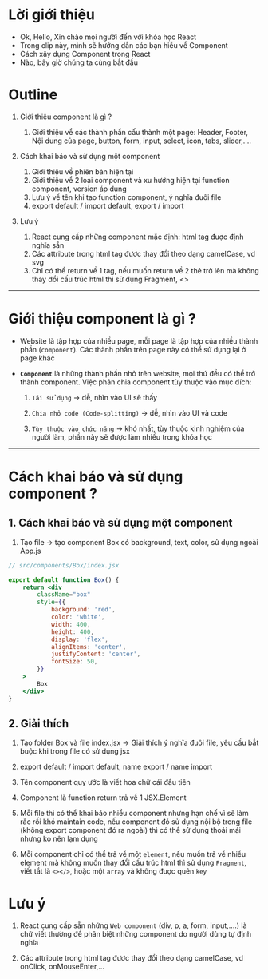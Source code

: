 # Lời giới thiệu
- Ok, Hello, Xin chào mọi người đến với khóa học React
- Trong clip này, mình sẽ hướng dẫn các bạn hiểu về Component 
- Cách xây dựng Component trong React
- Nào, bây giờ chúng ta cùng bắt đầu

# Outline

1. Giới thiệu component là gì ?

    1. Giới thiệu về các thành phần cấu thành một page: Header, Footer, Nội dung của page, button, form, input, select, icon, tabs, slider,….

2. Cách khai báo và sử dụng một component

    1. Giới thiệu về phiên bản hiện tại
    2. Giới thiệu về 2 loại component và xu hướng hiện tại function component, version áp dụng
    3. Lưu ý về tên khi tạo function component, ý nghĩa đuôi file
    4. export default / import default, export / import
3. Lưu ý
    1. React cung cấp những component mặc định: html tag được định nghĩa sẵn
    2. Các attribute trong html tag đươc thay đổi theo dạng camelCase, vd svg
    3. Chỉ có thể return về 1 tag, nếu muốn return về 2 thẻ trở lên mà không thay đổi cấu trúc html thì sử dụng Fragment, <>

------------------------------

# Giới thiệu component là gì ?

- Website là tập hợp của nhiều page, mỗi page là tập hợp của nhiều thành phần (`component`). Các thành phần trên page này có thể sử dụng lại ở page khác

- **`Component`** là những thành phần nhỏ trên website, mọi thứ đều có thể trở thành component. Việc phân chia component tùy thuộc vào mục đích:

    1. `Tái sử dụng` -> dễ, nhìn vào UI sẽ thấy
    
    2. `Chia nhỏ code (Code-splitting)` -> dễ, nhìn vào UI và code

    3. `Tùy thuộc vào chức năng` -> khó nhất, tùy thuộc kinh nghiệm của người làm, phần này sẽ được làm nhiều trong khóa học

----------------------
# Cách khai báo và sử dụng component ?

## 1. Cách khai báo và sử dụng một component

1. Tạo file -> tạo component Box có background, text, color, sử dụng ngoài App.js

```jsx
// src/components/Box/index.jsx

export default function Box() {
    return <div 
        className="box" 
        style={{
            background: 'red',
            color: 'white',
            width: 400,
            height: 400,
            display: 'flex',
            alignItems: 'center',
            justifyContent: 'center',
            fontSize: 50,
        }}
    > 
        Box
    </div>
}

```


## 2. Giải thích

1. Tạo folder Box và file index.jsx -> Giải thích ý nghĩa đuôi file, yêu cầu bắt buộc khi trong file có sử dụng jsx

2. export default / import default, name export / name import

3. Tên component quy ước là viết hoa chữ cái đầu tiên

4. Component là function return trả về 1 JSX.Element 

5. Mỗi file thì có thể khai báo nhiều component nhưng hạn chế vì sẽ làm rắc rối khó maintain code, nếu component đó sử dụng nội bộ trong file (không export component đó ra ngoài) thì có thể sử dụng thoải mái nhưng ko nên lạm dụng

6. Mỗi component chỉ có thể trả về một `element`, nếu muốn trả về nhiều element mà không muốn thay đổi cấu trúc html thì sử dụng `Fragment`, viết tắt là `<></>`, hoặc một `array` và không được quên `key`


# Lưu ý

1. React cung cấp sẵn những `Web component` (div, p, a, form, input,....) là chữ viết thường để phân biệt những component do người dùng tự định nghĩa

2. Các attribute trong html tag đươc thay đổi theo dạng camelCase, vd onClick, onMouseEnter,...
